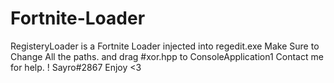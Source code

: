 # Fortnite-Loader
RegisteryLoader is a Fortnite Loader injected into regedit.exe
Make Sure to Change All the paths. and drag #xor.hpp to ConsoleApplication1
Contact me for help. ! Sayro#2867 Enjoy <3
